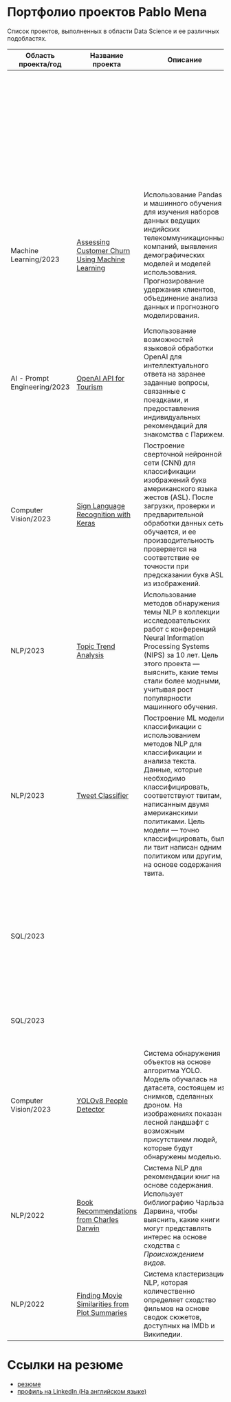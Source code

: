 # Портфолио проектов Pablo Mena
Список проектов, выполненных в области Data Science и ее различных подобластях.

| Область проекта/год | Название проекта | Описание | Вклад |Стек и методы | 
| ------------------- | ---------------- | ---------| ------| ------------ |
|  |  |  | Предложения CASE (WHEN, THEN), Агрегатные функции (EXTRACT, SUM, ROUND), Функции фильтрации (WHERE, GROUP BY, ORDER BY) |
| Machine Learning/2023 | [Assessing Customer Churn Using Machine Learning](https://github.com/PMenaM/Projects/blob/main/Assessing%20Customer%20Churn%20Using%20Machine%20Learning%20(Jupyter%20Notebook)/Assessing%20Customer%20Churn%20Using%20Machine%20Learning%20(Jupyter%20Notebook).ipynb) | Использование Pandas и машинного обучения для изучения наборов данных ведущих индийских телекоммуникационных компаний, выявления демографических моделей и моделей использования. Прогнозирование удержания клиентов, объединение анализа данных и прогнозного моделирования. | | Pandas, Sklearn, машинное обучение, анализ данных, предварительная обработка, создание экземпляров, StandardScaler, обучение, подгонка, train_test_split, проверка, прогнозирование, LogisticRegression, RandomForestClassifier, оценка, classification_report, confusion_matrix |
| AI - Prompt Engineering/2023 | [OpenAI API for Tourism](https://github.com/PMenaM/Projects/blob/main/OpenAI%20API%20for%20Tourism%20(Jupyter%20Notebook)/Planning%20a%20Trip%20to%20Paris%20with%20the%20OpenAI%20API.ipynb) | Использование возможностей языковой обработки OpenAI для интеллектуального ответа на заранее заданные вопросы, связанные с поездками, и предоставления индивидуальных рекомендаций для знакомства с Парижем. | | Искусственный Интеллект, OpenAI API, Prompt engineering, циклы for, извлечение признаков, списки словарей |
| Computer Vision/2023 | [Sign Language Recognition with Keras](https://github.com/PMenaM/Projects/blob/main/Sign%20Language%20Recognition%20with%20Keras%20(Jupyter%20notebook)/Sign%20Language%20Recognition%20with%20Keras%20(Jupyter%20notebook).ipynb) | Построение сверточной нейронной сети (CNN) для классификации изображений букв американского языка жестов (ASL). После загрузки, проверки и предварительной обработки данных сеть обучается, и ее производительность проверяется на соответствие ее точности при предсказании букв ASL из изображений. | | Классификация изображений, Tensorflow/Keras, Numpy (argmax, where), Matplotlib, Convolutional Neural Networks (CNN), Conv2D, MaxPooling2D, Flatten, Dense, Sequential, compile, to_categorical, fit, evaluate, predict |
| NLP/2023 | [Topic Trend Analysis](https://github.com/PMenaM/Projects/blob/main/Topic%20Trend%20Analysis%20(Jupyter%20notebook)/Topic%20Trend%20Analysis%20(Jupyter%20notebook).ipynb) | Использование методов обнаружения темы NLP в коллекции исследовательских работ с конференций Neural Information Processing Systems (NIPS) за 10 лет. Цель этого проекта — выяснить, какие темы стали более модными, учитывая рост популярности машинного обучения. | | Обнаружение темы, Pandas, Numpy, Matplotlib, data pre-processing, Гистограмма, Регулярное выражение (regex), WordCloud, CountVectorizer, Латентное Размещение Дирихле (LDA) |
| NLP/2023 | [Tweet Classifier](https://github.com/PMenaM/Projects/blob/main/Tweet%20Classifier%20(Jupyter%20notebook)/Tweet%20Classifier%20(Jupyter%20notebook).ipynb) | Построение ML модели классификации с использованием методов NLP для классификации и анализа текста. Данные, которые необходимо классифицировать, соответствуют твитам, написанным двумя американскими политиками. Цель модели — точно классифицировать, был ли твит написан одним политиком или другим, на основе содержания твита. | | Numpy, CountVectorizer, TfidfVectorizer, train_test_split, MultinomialNB, LinearSVC, sklearn_metrics, confusion_matrix |
| SQL/2023 |  |  | | Агрегатные функции (SUM, COUNT, MAX), Предложения CASE (WHEN, THEN), Сопоставление с образцом (LIKE), Операции соединения (INNER JOIN), Предложения фильтрации (WHEN, HAVING), Оконные функции (RANK, OVER), Подзапросы, CTE |
| SQL/2023 |  |  | | Агрегатные функции (COUNT, AVG, ROUND), Операции соединения (LEFT JOIN, INNER JOIN), Набор операций (EXCEPT, INTERSECT) |
| Computer Vision/2023 | [YOLOv8 People Detector](https://github.com/PMenaM/Projects/blob/main/YOLOv8%20People%20Detector%20(Jupyter%20notebook)/YOLOv8%20People%20Detector%20(Jupyter%20notebook).ipynb) | Система обнаружения объектов на основе алгоритма YOLO. Модель обучалась на датасета, состоящем из снимков, сделанных дроном. На изображениях показан лесной ландшафт с возможным присутствием людей, которые будут обнаружены моделью. | | ultralytics, YOLOv8, training, testing, Numpy, glob, os, re, shutil, yaml, pickle, xml.etree |
| NLP/2022             | [Book Recommendations from Charles Darwin](https://github.com/PMenaM/Projects/blob/main/Book%20Recommendations%20from%20Charles%20Darwin%20(Jupyter%20notebook)/Book%20Recommendations%20from%20Charles%20Darwin%20(Jupyter%20notebook).ipynb) | Система NLP для рекомендации книг на основе содержания. Использует библиографию Чарльза Дарвина, чтобы выяснить, какие книги могут представлять интерес на основе сходства с *Происхождением видов*. | | Pandas, Tfidf, Matplotlib, Gensim, SciPy, glob, re, os, pickle |
| NLP/2022             | [Finding Movie Similarities from Plot Summaries](https://github.com/PMenaM/Projects/blob/main/Finding%20Movie%20Similarities%20from%20Plot%20Summaries%20(Jupyter%20notebook).ipynb) | Система кластеризации NLP, которая количественно определяет сходство фильмов на основе сводок сюжетов, доступных на IMDb и Википедии. | | NLTK, TfidfVectorizer, KMeans, cosine_similarity, Numpy, Pandas, Matplotlib, SciPy, linkage, dendrogram, BeautifulSoup, requests, re |


# Ссылки на резюме
  + [резюме](https://spb.hh.ru/resume/88b9b46cff0bfd0f880039ed1f7a7076507353)
  + [профиль на LinkedIn (На английском языке)](https://www.linkedin.com/in/pablomenamnlp)
